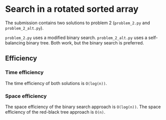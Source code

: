 # Search in a rotated sorted array #
The submission contains two solutions to problem 2 (`problem_2.py` and `problem_2_alt.py`).

`problem_2.py` uses a modified binary search. `problem_2_alt.py` uses a self-balancing binary tree. Both work, but the binary search is preferred.

## Efficiency ##

### Time efficiency ###
The time efficiency of both solutions is `O(log(n))`.

### Space efficiency ###
The space efficiency of the binary search approach is `O(log(n))`. The space efficiency of the red-black tree approach is `O(n)`.
